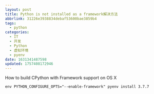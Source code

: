 ```yaml
---
layout: post
title: Python is not installed as a framework解决方法
abbrlink: 31226e3938834debaf53600bae3859b4
tags:
  - python
categories:
  - IT
  - 开发
  - Python
  - 虚拟环境
  - pyenv
date: 1631341487598
updated: 1757408172946
---
```


How to build CPython with Framework support on OS X

```shell
env PYTHON_CONFIGURE_OPTS="--enable-framework" pyenv install 3.7.7
```

